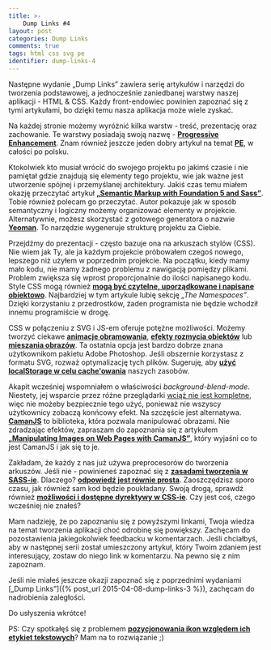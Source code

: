 ```yaml
---
title: >-
    Dump Links #4
layout: post
categories: Dump Links
comments: true
tags: html css svg pe
identifier: dump-links-4
---
```


Następne wydanie „Dump Links” zawiera serię artykułów i narzędzi do tworzenia podstawowej, a jednocześnie zaniedbanej warstwy naszej aplikacji - HTML & CSS. Każdy front-endowiec powinien zapoznać się z tymi artykułami, bo dzięki temu nasza aplikacja może wiele zyskać.

Na każdej stronie możemy wyróżnić kilka warstw - treść, prezentację oraz zachowanie. Te warstwy posiadają swoją nazwę - [**Progressive Enhancement**](http://alistapart.com/article/understandingprogressiveenhancement). Znam również jeszcze jeden dobry artykuł na temat [**PE**](http://webroad.pl/inne/3722-progressive-enhancement-zapomniany-fundament), w całości po polsku.

Ktokolwiek kto musiał wrócić do swojego projektu po jakimś czasie i nie pamiętał gdzie znajdują się elementy tego projektu, wie jak ważne jest utworzenie spójnej i przemyślanej architektury. Jakiś czas temu miałem okazję przeczytać artykuł [**„Semantic Markup with Foundation 5 and Sass”**](http://www.sitepoint.com/semantic-markup-foundation-5-sass/). Tobie również polecam go przeczytać. Autor pokazuje jak w sposób semantyczny i logiczny możemy organizować elementy w projekcie. Alternatywnie, możesz skorzystać z gotowego generatora o nazwie [**Yeoman**](http://yeoman.io/). To narzędzie wygeneruje strukturę projektu za Ciebie.

Przejdźmy do prezentacji - często bazuje ona na arkuszach stylów (CSS). Nie wiem jak Ty, ale ja każdym projekcie próbowałem czegoś nowego, lepszego niż użyłem w poprzednim projekcie. Na początku, kiedy mamy mało kodu, nie mamy żadnego problemu z nawigacją pomiędzy plikami. Problem zwiększa się wprost proporcjonalnie do ilości napisanego kodu. Style CSS mogą również [**mogą być czytelne, uporządkowane i napisane obiektowo**](http://csswizardry.com/2015/03/more-transparent-ui-code-with-namespaces/). Najbardziej w tym artykule lubię sekcję *„The Namespaces”*. Dzięki korzystaniu z przedrostków, żaden programista nie będzie wchodził innemu programiście w drogę.

CSS w połączeniu z SVG i JS-em oferuje potężne możliwości. Możemy tworzyć ciekawe [**animacje obramowania**](http://tympanus.net/Tutorials/BorderAnimationSVG/), [**efekty rozmycia obiektów**](http://tympanus.net/codrops/2015/04/08/motion-blur-effect-svg/) lub [**mieszania obrazów**](http://www.webdesignerdepot.com/2014/07/15-css-blend-modes-that-will-supercharge-your-images/). Ta ostatnia opcja jest bardzo dobrze znana użytkownikom pakietu Adobe Photoshop. Jeśli obszernie korzystasz z formatu SVG, rozważ optymalizację tych plików. Sugeruję, aby [**użyć localStorage w celu cache'owania**](http://osvaldas.info/caching-svg-sprite-in-localstorage) naszych zasobów.

Akapit wcześniej wspomniałem o właściwości *background-blend-mode*. Niestety, jej wsparcie przez różne przeglądarki [wciąż nie jest kompletne](http://caniuse.com/#feat=css-backgroundblendmode), więc nie możeby bezpiecznie tego użyć, ponieważ nie wszyscy użytkownicy zobaczą konńcowy efekt. Na szczęście jest alternatywa. [**CamanJS**](http://camanjs.com/) to biblioteka, która pozwala manipulować obrazami. Nie zdradzając efektów, zapraszam do zapoznania się z artykułem [**„Manipulating Images on Web Pages with CamanJS”**](http://www.sitepoint.com/manipulating-images-web-pages-camanjs/), który wyjaśni co to jest CamanJS i jak się to je.

Zakładam, że każdy z nas już używa preprocesorów do tworzenia arkuszów. Jeśli nie - powinieneś zapoznać się z [**zasadami tworzenia w SASS-ie**](http://www.sitepoint.com/sass-basics-rules-directives/). Dlaczego? [**odpowiedź jest równie prosta**](http://www.webdesignerdepot.com/2014/08/5-reasons-you-should-be-using-sass-today/). Zaoszczędzisz sporo czasu, jak również sam kod będzie poukładany. Swoją drogą, sprawdź również [**możliwości i dostępne dyrektywy w CSS-ie**](https://css-tricks.com/the-at-rules-of-css/). Czy jest coś, czego wcześniej nie znałeś? 

Mam nadzieję, że po zapoznaniu się z powyższymi linkami, Twoja wiedza na temat tworzenia aplikacji choć odrobinę się powiększy. Zachęcam do pozostawienia jakiegokolwiek feedbacku w komentarzach. Jeśli chciałbyś, aby w następnej serii został umieszczony artykuł, który Twoim zdaniem jest interesujący, zostaw do niego link w komentarzu. Na pewno się z nim zapoznam.

Jeśli nie miałeś jeszcze okazji zapoznać się z poprzednimi wydaniami [„Dump Links”]({% post_url 2015-04-08-dump-links-3 %}), zachęcam do nadrobienia zaległości.

Do usłyszenia wkrótce!

PS: Czy spotkałęś się z problemem [**pozycjonowania ikon względem ich etykiet tekstowych**](http://snook.ca/archives/html_and_css/icons-and-type)? Mam na to rozwiązanie ;)
